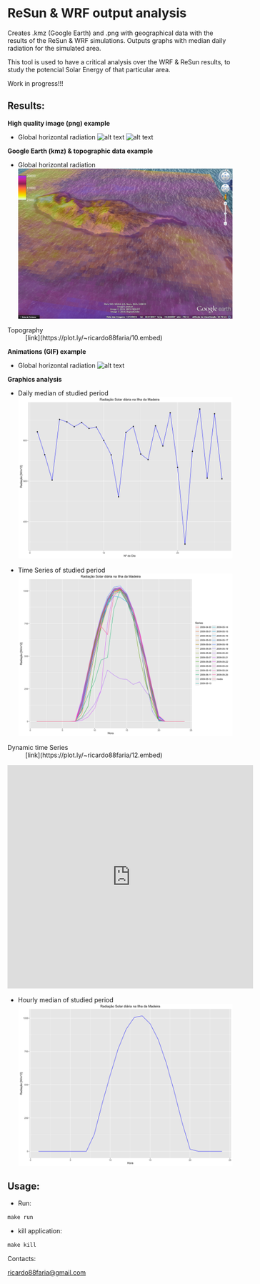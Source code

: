 # ReSun & WRF output analysis
Creates .kmz (Google Earth) and .png with geographical data with the results of the ReSun & WRF simulations. Outputs graphs with median daily radiation for the simulated area.

This tool is used to have a critical analysis over the WRF & ReSun results, to study the potencial Solar Energy of that particular area.

Work in progress!!!

## Results:

**High quality image (png) example**

* Global horizontal radiation
![alt text](github/Rad_2009-05-01.png)
![alt text](github/Rad_2009-05-02.png)

**Google Earth (kmz) & topographic data example**

* Global horizontal radiation
![alt text](github/kmz.png)

<dl>
  <dt>Topography</dt>
  <dd>[link](https://plot.ly/~ricardo88faria/10.embed)</dd>
</dl>

**Animations (GIF) example**

* Global horizontal radiation
![alt text](github/Rad_2009-05-25.gif)

**Graphics analysis**

* Daily median of studied period
![alt text](github/Rad_daily_2009-04-30.png)


* Time Series of studied period
![alt text](github/Rad_hour_TS_2009-04-30.png)

<dl>
  <dt>Dynamic time Series</dt>
  <dd>[link](https://plot.ly/~ricardo88faria/12.embed)</dd>
</dl>

<iframe width="550" height="500" frameborder="0" scrolling="no" src="https://plot.ly/~ricardo88faria/12/radiacao-solar-diaria-na-ilha-da-madeira/"></iframe>


* Hourly median of studied period
![alt text](github/Rad_month_2009-04-30.png)

## Usage:

* Run:
```r
make run
```

* kill application:
```r
make kill
```

Contacts:

<ricardo88faria@gmail.com>
